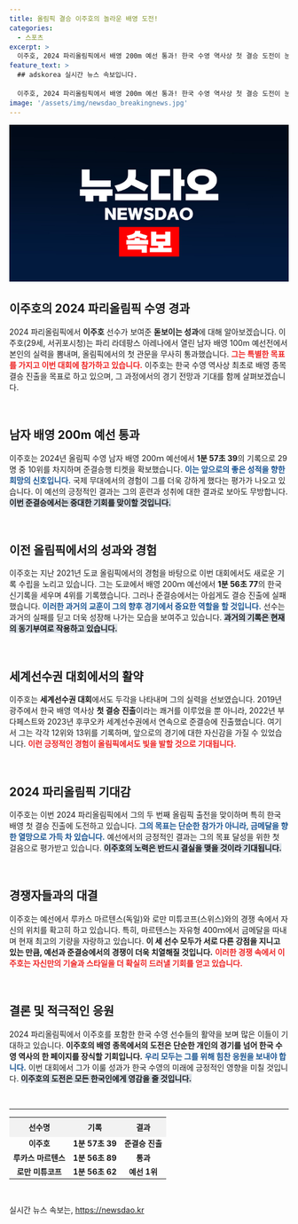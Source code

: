 ```yaml
---
title: 올림픽 결승 이주호의 놀라운 배영 도전!
categories:
  - 스포츠
excerpt: >
  이주호, 2024 파리올림픽에서 배영 200m 예선 통과! 한국 수영 역사상 첫 결승 도전이 눈앞에 다가왔다. 준결승은 8월 1일, 기대감 속에 응원하자!
feature_text: >
  ## adskorea 실시간 뉴스 속보입니다.

  이주호, 2024 파리올림픽에서 배영 200m 예선 통과! 한국 수영 역사상 첫 결승 도전이 눈앞에 다가왔다. 준결승은 8월 1일, 기대감 속에 응원하자!
image: '/assets/img/newsdao_breakingnews.jpg'
---
```


<p><img src="/assets/img/newsdao_breakingnews.jpg" alt="adskorea 속보" /></p>

<h2 data-ke-size="size26">이주호의 2024 파리올림픽 수영 경과</h2>

<p data-ke-size="size16">2024 파리올림픽에서 <b>이주호</b> 선수가 보여준 <b>돋보이는 성과</b>에 대해 알아보겠습니다. 이주호(29세, 서귀포시청)는 파리 라데팡스 아레나에서 열린 남자 배영 100m 예선전에서 본인의 실력을 뽐내며, 올림픽에서의 첫 관문을 무사히 통과했습니다. <b><span style="color: #ee2323;">그는 특별한 목표를 가지고 이번 대회에 참가하고 있습니다.</span></b> 이주호는 한국 수영 역사상 최초로 배영 종목 결승 진출을 목표로 하고 있으며, 그 과정에서의 경기 전망과 기대를 함께 살펴보겠습니다.</p>

<p data-ke-size="size16">&nbsp;</p>

<h2 data-ke-size="size26">남자 배영 200m 예선 통과</h2>

<p data-ke-size="size16">이주호는 2024년 올림픽 수영 남자 배영 200ｍ 예선에서 <b>1분 57초 39</b>의 기록으로 29명 중 10위를 차지하며 준결승행 티켓을 확보했습니다. <b><span style="color: #1a5490;">이는 앞으로의 좋은 성적을 향한 희망의 신호입니다.</span></b> 국제 무대에서의 경험이 그를 더욱 강하게 했다는 평가가 나오고 있습니다. 이 예선의 긍정적인 결과는 그의 훈련과 성취에 대한 결과로 보아도 무방합니다. <b><span style="background-color: #21538527;">이번 준결승에서는 중대한 기회를 맞이할 것입니다.</span></b></p>

<p data-ke-size="size16">&nbsp;</p>

<h2 data-ke-size="size26">이전 올림픽에서의 성과와 경험</h2>

<p data-ke-size="size16">이주호는 지난 2021년 도쿄 올림픽에서의 경험을 바탕으로 이번 대회에서도 새로운 기록 수립을 노리고 있습니다. 그는 도쿄에서 배영 200ｍ 예선에서 <b>1분 56초 77</b>의 한국 신기록을 세우며 4위를 기록했습니다. 그러나 준결승에서는 아쉽게도 결승 진출에 실패했습니다. <b><span style="color: #1a5490;">이러한 과거의 교훈이 그의 향후 경기에서 중요한 역할을 할 것입니다.</span></b> 선수는 과거의 실패를 딛고 더욱 성장해 나가는 모습을 보여주고 있습니다. <b><span style="background-color: #21538527;">과거의 기록은 현재의 동기부여로 작용하고 있습니다.</span></b></p>

<p data-ke-size="size16">&nbsp;</p>

<h2 data-ke-size="size26">세계선수권 대회에서의 활약</h2>

<p data-ke-size="size16">이주호는 <b>세계선수권 대회</b>에서도 두각을 나타내며 그의 실력을 선보였습니다. 2019년 광주에서 한국 배영 역사상 <b>첫 결승 진출</b>이라는 쾌거를 이루었을 뿐 아니라, 2022년 부다페스트와 2023년 후쿠오카 세계선수권에서 연속으로 준결승에 진출했습니다. 여기서 그는 각각 12위와 13위를 기록하며, 앞으로의 경기에 대한 자신감을 가질 수 있었습니다. <b><span style="color: #ee2323;">이런 긍정적인 경험이 올림픽에서도 빛을 발할 것으로 기대됩니다.</span></b></p>

<p data-ke-size="size16">&nbsp;</p>

<h2 data-ke-size="size26">2024 파리올림픽 기대감</h2>

<p data-ke-size="size16">이주호는 이번 2024 파리올림픽에서 그의 두 번째 올림픽 출전을 맞이하며 특히 한국 배영 첫 결승 진출에 도전하고 있습니다. <b><span style="color: #1a5490;">그의 목표는 단순한 참가가 아니라, 금메달을 향한 열망으로 가득 차 있습니다.</span></b> 예선에서의 긍정적인 결과는 그의 목표 달성을 위한 첫 걸음으로 평가받고 있습니다. <b><span style="background-color: #21538527;">이주호의 노력은 반드시 결실을 맺을 것이라 기대됩니다.</span></b></p>

<p data-ke-size="size16">&nbsp;</p>

<h2 data-ke-size="size26">경쟁자들과의 대결</h2>

<p data-ke-size="size16">이주호는 예선에서 루카스 마르텐스(독일)와 로만 미튜코프(스위스)와의 경쟁 속에서 자신의 위치를 확고히 하고 있습니다. 특히, 마르텐스는 자유형 400ｍ에서 금메달을 따내며 현재 최고의 기량을 자랑하고 있습니다. <b>이 세 선수 모두가 서로 다른 강점을 지니고 있는 만큼, 예선과 준결승에서의 경쟁이 더욱 치열해질 것입니다.</b> <b><span style="color: #ee2323;">이러한 경쟁 속에서 이주호는 자신만의 기술과 스타일을 더 확실히 드러낼 기회를 얻고 있습니다.</span></b></p>

<p data-ke-size="size16">&nbsp;</p>

<h2 data-ke-size="size26">결론 및 적극적인 응원</h2>

<p data-ke-size="size16">2024 파리올림픽에서 이주호를 포함한 한국 수영 선수들의 활약을 보며 많은 이들이 기대하고 있습니다. <b>이주호의 배영 종목에서의 도전은 단순한 개인의 경기를 넘어 한국 수영 역사의 한 페이지를 장식할 기회입니다.</b> <b><span style="color: #1a5490;">우리 모두는 그를 위해 힘찬 응원을 보내야 합니다.</span></b> 이번 대회에서 그가 이룰 성과가 한국 수영의 미래에 긍정적인 영향을 미칠 것입니다. <b><span style="background-color: #21538527;">이주호의 도전은 모든 한국인에게 영감을 줄 것입니다.</span></b></p>

<p data-ke-size="size16">&nbsp;</p>

<hr>

<table style="width:100%">
  <tr>
    <th style="text-align: center; height: 28px; background-color: #f2f2f2;">선수명</th>
    <th style="text-align: center; height: 28px; background-color: #f2f2f2;">기록</th>
    <th style="text-align: center; height: 28px; background-color: #f2f2f2;">결과</th>
  </tr>
  <tr>
    <td style="text-align: center; height: 17px;"><b>이주호</b></td>
    <td style="text-align: center; height: 17px;"><b>1분 57초 39</b></td>
    <td style="text-align: center; height: 17px;"><b>준결승 진출</b></td>
  </tr>
  <tr>
    <td style="text-align: center; height: 17px;"><b>루카스 마르텐스</b></td>
    <td style="text-align: center; height: 17px;"><b>1분 56초 89</b></td>
    <td style="text-align: center; height: 17px;"><b>통과</b></td>
  </tr>
  <tr>
    <td style="text-align: center; height: 17px;"><b>로만 미튜코프</b></td>
    <td style="text-align: center; height: 17px;"><b>1분 56초 62</b></td>
    <td style="text-align: center; height: 17px;"><b>예선 1위</b></td>
  </tr>
</table>

<p data-ke-size="size16">&nbsp;</p>
실시간 뉴스 속보는, <a href="https://newsdao.kr" rel="dofollow">https://newsdao.kr</a>


